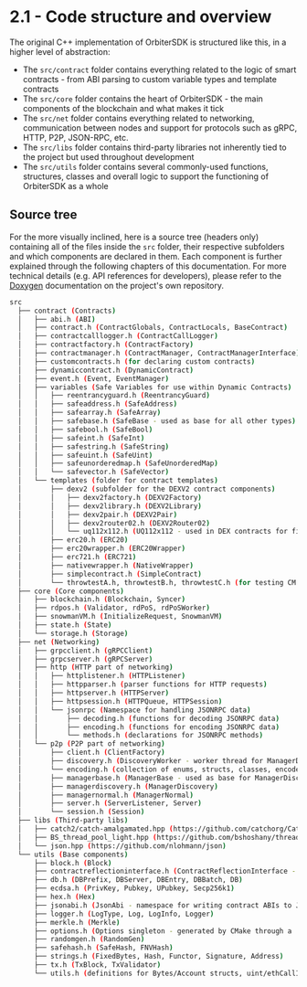 # 2.1 - Code structure and overview

The original C++ implementation of OrbiterSDK is structured like this, in a higher level of abstraction:

* The `src/contract` folder contains everything related to the logic of smart contracts - from ABI parsing to custom variable types and template contracts
* The `src/core` folder contains the heart of OrbiterSDK - the main components of the blockchain and what makes it tick
* The `src/net` folder contains everything related to networking, communication between nodes and support for protocols such as gRPC, HTTP, P2P, JSON-RPC, etc.
* The `src/libs` folder contains third-party libraries not inherently tied to the project but used throughout development
* The `src/utils` folder contains several commonly-used functions, structures, classes and overall logic to support the functioning of OrbiterSDK as a whole

## Source tree

For the more visually inclined, here is a source tree (headers only) containing all of the files inside the `src` folder, their respective subfolders and which components are declared in them. Each component is further explained through the following chapters of this documentation. For more technical details (e.g. API references for developers), please refer to the [Doxygen](https://www.doxygen.nl) documentation on the project's own repository.

```bash
src
  ├── contract (Contracts)
  │   ├── abi.h (ABI)
  │   ├── contract.h (ContractGlobals, ContractLocals, BaseContract)
  │   ├── contractcalllogger.h (ContractCallLogger)
  │   ├── contractfactory.h (ContractFactory)
  │   ├── contractmanager.h (ContractManager, ContractManagerInterface)
  │   ├── customcontracts.h (for declaring custom contracts)
  │   ├── dynamiccontract.h (DynamicContract)
  │   ├── event.h (Event, EventManager)
  │   ├── variables (Safe Variables for use within Dynamic Contracts)
  │   │   ├── reentrancyguard.h (ReentrancyGuard)
  │   │   ├── safeaddress.h (SafeAddress)
  │   │   ├── safearray.h (SafeArray)
  │   │   ├── safebase.h (SafeBase - used as base for all other types)
  │   │   ├── safebool.h (SafeBool)
  │   │   ├── safeint.h (SafeInt)
  │   │   ├── safestring.h (SafeString)
  │   │   ├── safeuint.h (SafeUint)
  │   │   ├── safeunorderedmap.h (SafeUnorderedMap)
  │   │   └── safevector.h (SafeVector)
  │   └── templates (folder for contract templates)
  │       ├── dexv2 (subfolder for the DEXV2 contract components)
  │       │   ├── dexv2factory.h (DEXV2Factory)
  │       │   ├── dexv2library.h (DEXV2Library)
  │       │   ├── dexv2pair.h (DEXV2Pair)
  │       │   ├── dexv2router02.h (DEXV2Router02)
  │       │   └── uq112x112.h (UQ112x112 - used in DEX contracts for fixed-point fractions)
  │       ├── erc20.h (ERC20)
  │       ├── erc20wrapper.h (ERC20Wrapper)
  │       ├── erc721.h (ERC721)
  │       ├── nativewrapper.h (NativeWrapper)
  │       ├── simplecontract.h (SimpleContract)
  │       └── throwtestA.h, throwtestB.h, throwtestC.h (for testing CM nested calls)
  ├── core (Core components)
  │   ├── blockchain.h (Blockchain, Syncer)
  │   ├── rdpos.h (Validator, rdPoS, rdPoSWorker)
  │   ├── snowmanVM.h (InitializeRequest, SnowmanVM)
  │   ├── state.h (State)
  │   └── storage.h (Storage)
  ├── net (Networking)
  │   ├── grpcclient.h (gRPCClient)
  │   ├── grpcserver.h (gRPCServer)
  │   ├── http (HTTP part of networking)
  │   │   ├── httplistener.h (HTTPListener)
  │   │   ├── httpparser.h (parser functions for HTTP requests)
  │   │   ├── httpserver.h (HTTPServer)
  │   │   ├── httpsession.h (HTTPQueue, HTTPSession)
  │   │   └── jsonrpc (Namespace for handling JSONRPC data)
  │   │       ├── decoding.h (functions for decoding JSONRPC data)
  │   │       ├── encoding.h (functions for encoding JSONRPC data)
  │   │       └── methods.h (declarations for JSONRPC methods)
  │   └── p2p (P2P part of networking)
  │       ├── client.h (ClientFactory)
  │       ├── discovery.h (DiscoveryWorker - worker thread for ManagerDiscovery)
  │       └── encoding.h (collection of enums, structs, classes, encoders and decoders used in P2P communications)
  │       ├── managerbase.h (ManagerBase - used as base for ManagerDiscovery and ManagerNormal)
  │       ├── managerdiscovery.h (ManagerDiscovery)
  │       ├── managernormal.h (ManagerNormal)
  │       ├── server.h (ServerListener, Server)
  │       └── session.h (Session)
  ├── libs (Third-party libs)
  │   ├── catch2/catch-amalgamated.hpp (https://github.com/catchorg/Catch2)
  │   ├── BS_thread_pool_light.hpp (https://github.com/bshoshany/thread-pool)
  │   └── json.hpp (https://github.com/nlohmann/json)
  └── utils (Base components)
      ├── block.h (Block)
      ├── contractreflectioninterface.h (ContractReflectionInterface - reflection interface for building contracts)
      ├── db.h (DBPrefix, DBServer, DBEntry, DBBatch, DB)
      ├── ecdsa.h (PrivKey, Pubkey, UPubkey, Secp256k1)
      ├── hex.h (Hex)
      ├── jsonabi.h (JsonAbi - namespace for writing contract ABIs to JSON format)
      ├── logger.h (LogType, Log, LogInfo, Logger)
      ├── merkle.h (Merkle)
      ├── options.h (Options singleton - generated by CMake through a .in file)
      ├── randomgen.h (RandomGen)
      ├── safehash.h (SafeHash, FNVHash)
      ├── strings.h (FixedBytes, Hash, Functor, Signature, Address)
      ├── tx.h (TxBlock, TxValidator)
      └── utils.h (definitions for Bytes/Account structs, uint/ethCallInfo types, Networks, and the Utils namespace)
```
